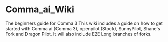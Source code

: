 # Comma_ai_Wiki
The beginners guide for Comma 3
This wiki includes a guide on how to get started with Comma ai (Comma 3), openpilot (Stock), SunnyPilot, Shane's Fork and Dragon Pilot. It will also include E2E Long branches of forks.
